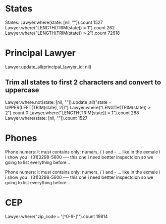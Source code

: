 # States
States: 
Lawyer.where(state: [nil, ""]).count
    1527
Lawyer.where("LENGTH(TRIM(state)) = 1").count
    262
Lawyer.where("LENGTH(TRIM(state)) > 2").count
    72618

# Principal Lawyer
Lawyer.update_all(principal_lawyer_id: nil)

## Trim all states to first 2 characters and convert to uppercase
Lawyer.where.not(state: [nil, ""]).update_all("state = UPPER(LEFT(TRIM(state), 2))")
Lawyer.where("LENGTH(TRIM(state)) > 2").count
    0
Lawyer.where("LENGTH(TRIM(state)) = 1").count
    288
Lawyer.where(state: [nil, ""]).count
    1527

# Phones
Phone numers: it must contains only: numers, ( ) and - ... like in the exmale i i show you : (31)3298-5600 --- this one i need bettter inspectcion so we going to list everything before .. 


Phone numers: it must contains only: numers, ( ) and - ... like in the exmale i i show you : (31)3298-5600 --- this one i need bettter inspectcion so we going to list everything before .. 


# CEP
Lawyer.where("zip_code ~ '[^0-9-]'").count
    19814

